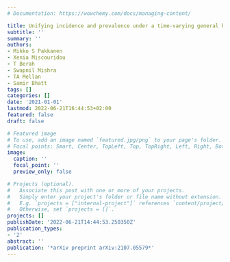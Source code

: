 ```yaml
---
# Documentation: https://wowchemy.com/docs/managing-content/

title: Unifying incidence and prevalence under a time-varying general branching process
subtitle: ''
summary: ''
authors:
- Mikko S Pakkanen
- Xenia Miscouridou
- T Berah
- Swapnil Mishra
- TA Mellan
- Samir Bhatt
tags: []
categories: []
date: '2021-01-01'
lastmod: 2022-06-21T16:44:53+02:00
featured: false
draft: false

# Featured image
# To use, add an image named `featured.jpg/png` to your page's folder.
# Focal points: Smart, Center, TopLeft, Top, TopRight, Left, Right, BottomLeft, Bottom, BottomRight.
image:
  caption: ''
  focal_point: ''
  preview_only: false

# Projects (optional).
#   Associate this post with one or more of your projects.
#   Simply enter your project's folder or file name without extension.
#   E.g. `projects = ["internal-project"]` references `content/project/deep-learning/index.md`.
#   Otherwise, set `projects = []`.
projects: []
publishDate: '2022-06-21T14:44:53.250350Z'
publication_types:
- '2'
abstract: ''
publication: '*arXiv preprint arXiv:2107.05579*'
---
```

